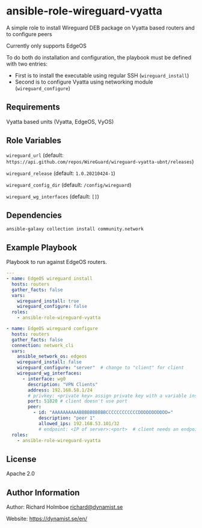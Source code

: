 ansible-role-wireguard-vyatta
=========

A simple role to install Wireguard DEB package on Vyatta based routers and to configure peers

Currently only supports EdgeOS

To do both do installation and configuration, the playbook must be defined with two entries:

- First is to install the executable using regular SSH (`wireguard_install`)
- Second is to configure Vyatta using networking module (`wireguard_configure`)

Requirements
------------

Vyatta based units (Vyatta, EdgeOS, VyOS)

Role Variables
--------------

`wireguard_url` (default: `https://api.github.com/repos/WireGuard/wireguard-vyatta-ubnt/releases`)

`wireguard_release` (default: `1.0.20210424-1`)

`wireguard_config_dir` (default: `/config/wireguard`)

`wireguard_wg_interfaces` (default: `[]`)

Dependencies
------------

`ansible-galaxy collection install community.network`

Example Playbook
----------------

Playbook to run against EdgeOS routers.

```yaml
---
- name: EdgeOS wireguard install
  hosts: routers
  gather_facts: false
  vars:
    wireguard_install: true
    wireguard_configure: false
  roles:
    - ansible-role-wireguard-vyatta

- name: EdgeOS wireguard configure
  hosts: routers
  gather_facts: false
  connection: network_cli
  vars:
    ansible_network_os: edgeos
    wireguard_install: false
    wireguard_configure: "server"  # change to "client" for client
    wireguard_wg_interfaces:
      - interface: wg0
        description: "VPN Clients"
        address: 192.168.58.1/24
        # privkey: <private key> assign private key with a variable instead of a file for client
        port: 51820 # client doesn't use port
        peer:
          - id: "AAAAAAAAAABBBBBBBBBBCCCCCCCCCCCCDDDDDDDDDDD="
            description: "peer 1"
            allowed_ips: 192.168.53.101/32
            # endpoint: <IP of server>:<port>  # client needs an endpoint as well
  roles:
    - ansible-role-wireguard-vyatta
```

License
-------

Apache 2.0

Author Information
------------------

Author: Richard Holmboe <richard@dynamist.se>

Website: https://dynamist.se/en/
